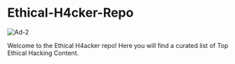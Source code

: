 # Ethical-H4cker-Repo
![Ad-2](https://github.com/user-attachments/assets/d8fea293-4842-4eb5-b997-8d5850de251b)

Welcome to the Ethical H4acker repo! Here you will find a curated list of Top Ethical Hacking Content.
